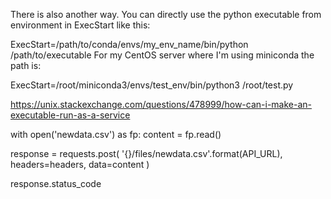 
There is also another way. You can directly use the python executable from environment in ExecStart like this:

ExecStart=/path/to/conda/envs/my_env_name/bin/python /path/to/executable
For my CentOS server where I'm using miniconda the path is:

ExecStart=/root/miniconda3/envs/test_env/bin/python3 /root/test.py


https://unix.stackexchange.com/questions/478999/how-can-i-make-an-executable-run-as-a-service



with open('newdata.csv') as fp:
    content = fp.read()

response = requests.post(
    '{}/files/newdata.csv'.format(API_URL), headers=headers, data=content
)

response.status_code